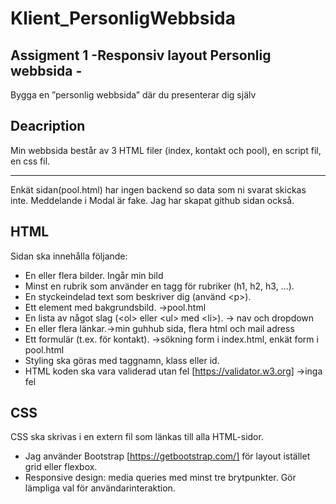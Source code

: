 # Klient_PersonligWebbsida



## Assigment 1 -Responsiv layout Personlig webbsida -

Bygga en ”personlig webbsida” där du presenterar dig själv

## Deacription

Min webbsida består av 3 HTML filer (index, kontakt och pool), en script fil, en css fil.
*** 
Enkät sidan(pool.html) har ingen backend so data som ni svarat skickas inte. Meddelande i Modal är fake.
Jag har skapat github sidan också.

## HTML
Sidan ska innehålla följande:
- En eller flera bilder. Ingår min bild
- Minst en rubrik som använder en tagg för rubriker (h1, h2, h3, …).
- En styckeindelad text som beskriver dig (använd &lt;p&gt;).
- Ett element med bakgrundsbild. ->pool.html
- En lista av något slag (&lt;ol&gt; eller &lt;ul&gt; med &lt;li&gt;). -> nav och dropdown
- En eller flera länkar.->min guhhub sida, flera html och mail adress
- Ett formulär (t.ex. för kontakt). ->sökning form i index.html, enkät form i pool.html
- Styling ska göras med taggnamn, klass eller id.
- HTML koden ska vara validerad utan fel [https://validator.w3.org] ->inga fel

## CSS
CSS ska skrivas i en extern fil som länkas till alla HTML-sidor.
- Jag använder Bootstrap [https://getbootstrap.com/] för layout istället grid eller flexbox.
- Responsive design: media queries med minst tre brytpunkter. Gör lämpliga val för användarinteraktion.

